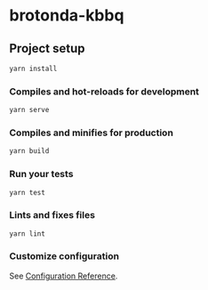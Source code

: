 # brotonda-kbbq

## Project setup

```sh
yarn install
```

### Compiles and hot-reloads for development

```sh
yarn serve
```

### Compiles and minifies for production

```sh
yarn build
```

### Run your tests

```sh
yarn test
```

### Lints and fixes files

```sh
yarn lint
```

### Customize configuration

See [Configuration Reference](https://cli.vuejs.org/config/).
